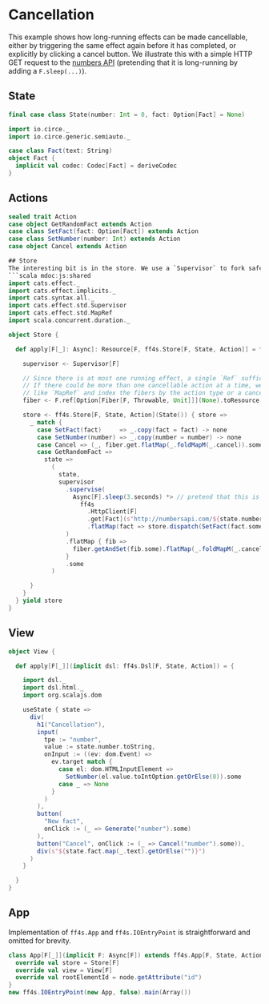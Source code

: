 # Cancellation

This example shows how long-running effects can be made cancellable, either by triggering the same effect again before it has completed, or explicitly by clicking a cancel button. We illustrate this with a simple HTTP GET request to the [numbers API](http://numbersapi.com/) (pretending that it is long-running by adding a `F.sleep(...)`).

## State

```scala mdoc:js:shared
final case class State(number: Int = 0, fact: Option[Fact] = None)
```

```scala mdoc:js:shared
import io.circe._
import io.circe.generic.semiauto._

case class Fact(text: String)
object Fact {
  implicit val codec: Codec[Fact] = deriveCodec
}
```

## Actions

```scala mdoc:js:shared
sealed trait Action
case object GetRandomFact extends Action
case class SetFact(fact: Option[Fact]) extends Action
case class SetNumber(number: Int) extends Action
case object Cancel extends Action

## Store
The interesting bit is in the store. We use a `Supervisor` to fork safely the long-running effect on a new fiber. The fiber of the running effect is held in a `Ref`, where we can retrieve it for cancellation at any time.
```scala mdoc:js:shared
import cats.effect._
import cats.effect.implicits._
import cats.syntax.all._
import cats.effect.std.Supervisor
import cats.effect.std.MapRef
import scala.concurrent.duration._

object Store {

  def apply[F[_]: Async]: Resource[F, ff4s.Store[F, State, Action]] = for {

    supervisor <- Supervisor[F]

    // Since there is at most one running effect, a single `Ref` suffices.
    // If there could be more than one cancellable action at a time, we would use something 
    // like `MapRef` and index the fibers by the action type or a cancellation token.
    fiber <- F.ref[Option[Fiber[F, Throwable, Unit]]](None).toResource

    store <- ff4s.Store[F, State, Action](State()) { store =>
      _ match {
        case SetFact(fact)     => _.copy(fact = fact) -> none
        case SetNumber(number) => _.copy(number = number) -> none
        case Cancel => (_, fiber.get.flatMap(_.foldMapM(_.cancel)).some)
        case GetRandomFact =>
          state =>
            (
              state,
              supervisor
                .supervise(
                  Async[F].sleep(3.seconds) *> // pretend that this is long running
                    ff4s
                      .HttpClient[F]
                      .get[Fact](s"http://numbersapi.com/${state.number}?json")
                      .flatMap(fact => store.dispatch(SetFact(fact.some)))
                )
                .flatMap { fib =>
                  fiber.getAndSet(fib.some).flatMap(_.foldMapM(_.cancel)) // cancel running request, if any, and store fiber of new request
                }
                .some
            )

      }
    }
  } yield store
}
```


## View

```scala mdoc:js:shared
object View {

  def apply[F[_]](implicit dsl: ff4s.Dsl[F, State, Action]) = {

    import dsl._
    import dsl.html._
    import org.scalajs.dom

    useState { state =>
      div(
        h1("Cancellation"),
        input(
          tpe := "number",
          value := state.number.toString,
          onInput := ((ev: dom.Event) =>
            ev.target match {
              case el: dom.HTMLInputElement =>
                SetNumber(el.value.toIntOption.getOrElse(0)).some
              case _ => None
            }
          )
        ),
        button(
          "New fact",
          onClick := (_ => Generate("number").some)
        ),
        button("Cancel", onClick := (_ => Cancel("number").some)),
        div(s"${state.fact.map(_.text).getOrElse("")}")
      )
    }

  }
}
```

## App

Implementation of `ff4s.App` and `ff4s.IOEntryPoint` is straightforward and omitted for brevity.

```scala mdoc:js:invisible
class App[F[_]](implicit F: Async[F]) extends ff4s.App[F, State, Action] {
  override val store = Store[F]
  override val view = View[F]
  override val rootElementId = node.getAttribute("id")
}
new ff4s.IOEntryPoint(new App, false).main(Array())
```
